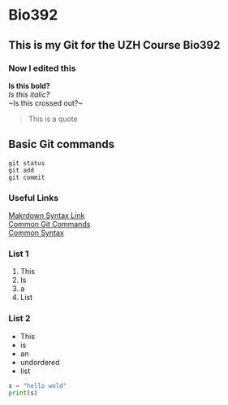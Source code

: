 # Bio392
## This is my Git for the UZH Course Bio392
### Now I edited this 
 
**Is this bold?** <br/>
_Is this italic?_ </br>
~Is this crossed out?~
> This is a quote

## Basic Git commands
```
git status
git add
git commit
```
### Useful Links
[Makrdown Syntax Link](https://education.github.com/git-cheat-sheet-education.pdf) <br/>
[Common Git Commands](https://docs.gitlab.com/topics/git/commands/) <br/>
[Common Syntax](https://github.com/adam-p/markdown-here/wiki/markdown-cheatsheet) <br/>

### List 1
1. This
2. Is
3. a
4. List

### List 2
* This
* is
* an
* undordered
* list


```python
s = "hello wold"
print(s)
```


